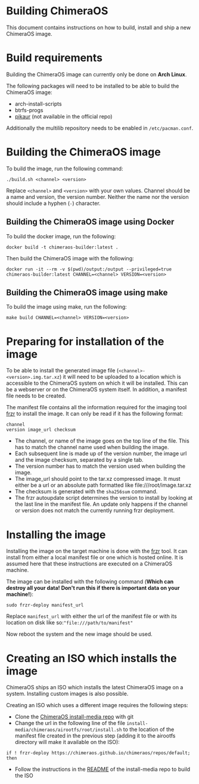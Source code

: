 # Building ChimeraOS

This document contains instructions on how to build, install and ship a new ChimeraOS image.

# Build requirements

Building the ChimeraOS image can currently only be done on **Arch Linux**.

The following packages will need to be installed to be able to build the ChimeraOS image:
- arch-install-scripts
- btrfs-progs
- [pikaur](https://aur.archlinux.org/packages/pikaur/) (not available in the official repo)

Additionally the multilib repository needs to be enabled in ``/etc/pacman.conf``.

# Building the ChimeraOS image

To build the image, run the following command:
```
./build.sh <channel> <version>
```
Replace `<channel>` and `<version>` with your own values. Channel should be a name and version, the version number. Neither the name nor the version should include a hyphen (`-`) character.

## Building the ChimeraOS image using Docker

To build the docker image, run the following:

`docker build -t chimeraos-builder:latest .`

Then build the ChimeraOS image with the following:

`docker run -it --rm -v $(pwd)/output:/output --privileged=true chimeraos-builder:latest CHANNEL=<channel> VERSION=<version>`

## Building the ChimeraOS image using make

To build the image using make, run the following:

`make build CHANNEL=<channel> VERSION=<version>`

# Preparing for installation of the image

To be able to install the generated image file (`<channel>-<version>.img.tar.xz`) it will need to be uploaded to a location which is accessible to the ChimeraOS system on which it will be installed. This can be a webserver or on the ChimeraOS system itself. In addition, a manifest file needs to be created.

The manifest file contains all the information required for the imaging tool [frzr](https://github.com/chimeraos/frzr) to install the image. It can only be read if it has the following format:
```
channel
version image_url checksum
```

- The channel, or name of the image goes on the top line of the file. This has to match the channel name used when building the image.
- Each subsequent line is made up of the version number, the image url and the image checksum, separated by a single tab.
- The version number has to match the version used when building the image.
- The image_url should point to the tar.xz compressed image. It must either be a url or an absolute path formatted like file:///root/image.tar.xz
- The checksum is generated with the ``sha256sum`` command.
- The frzr autoupdate script determines the version to install by looking at the last line in the manifest file. An update only happens if the channel or version does not match the currently running frzr deployment.

# Installing the image

Installing the image on the target machine is done with the [frzr](https://github.com/chimeraos/frzr) tool. It can install from either a local manifest file or one which is hosted online. It is assumed here that these instructions are executed on a ChimeraOS machine.

The image can be installed with the following command (**Which can destroy all your data! Don't run this if there is important data on your machine!**):
```
sudo frzr-deploy manifest_url
```
Replace ``manifest_url`` with either the url of the manifest file or with its location on disk like so:``"file:///path/to/manifest"``

Now reboot the system and the new image should be used.

# Creating an ISO which installs the image

ChimeraOS ships an ISO which installs the latest ChimeraOS image on a system. Installing custom images is also possible.

Creating an ISO which uses a different image requires the following steps:

- Clone the [ChimeraOS install-media repo](https://github.com/chimeraos/install-media) with git
- Change the url in the following line of the file ``install-media/chimeraos/airootfs/root/install.sh`` to the location of the manifest file created in the previous step (adding it to the airootfs directory will make it available on the ISO):
```
if ! frzr-deploy https://chimeraos.github.io/chimeraos/repos/default; then
```
- Follow the instructions in the [README](https://github.com/chimeraos/install-media/blob/master/README.md) of the install-media repo to build the ISO
